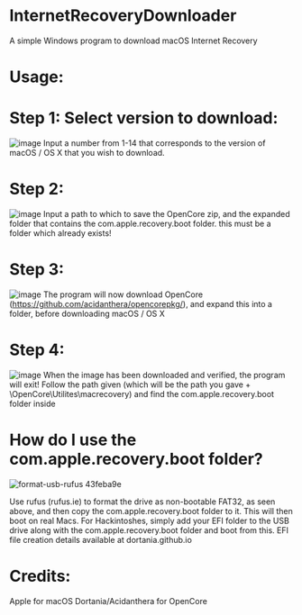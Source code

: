 # InternetRecoveryDownloader
A simple Windows program to download macOS Internet Recovery


# Usage:
# Step 1: Select version to download:
![image](https://github.com/user-attachments/assets/95df0399-ae94-49a9-9382-9989ab6e9e5a)
Input a number from 1-14 that corresponds to the version of macOS / OS X that you wish to download.

# Step 2: 
![image](https://github.com/user-attachments/assets/80c7a029-182f-42db-b933-c92f91308465)
Input a path to which to save the OpenCore zip, and the expanded folder that contains the com.apple.recovery.boot folder. this must be a folder which already exists!

# Step 3:
![image](https://github.com/user-attachments/assets/e7a72293-3370-4bb9-b789-4f68bb16e44a)
The program will now download OpenCore (https://github.com/acidanthera/opencorepkg/), and expand this into a folder, before downloading macOS / OS X

# Step 4:
![image](https://github.com/user-attachments/assets/0bd18fa7-f4b6-4ac4-baa1-14d48d12f1a0)
When the image has been downloaded and verified, the program will exit! Follow the path given (which will be the path you gave + \OpenCore\Utilites\macrecovery) and find the com.apple.recovery.boot folder inside

# How do I use the com.apple.recovery.boot folder?
![format-usb-rufus 43feba9e](https://github.com/user-attachments/assets/4e68ac88-0c04-4d55-b121-80a5daa80f13)

Use rufus (rufus.ie) to format the drive as non-bootable FAT32, as seen above, and then copy the com.apple.recovery.boot folder to it. This will then boot on real Macs. For Hackintoshes, simply add your EFI folder to the USB drive along with the com.apple.recovery.boot folder and boot from this. EFI file creation details available at dortania.github.io

# Credits:
Apple for macOS
Dortania/Acidanthera for OpenCore
